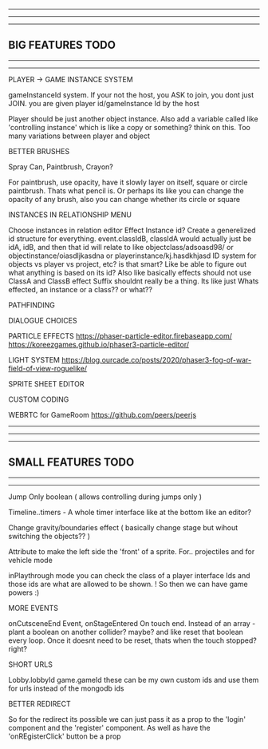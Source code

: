 --------------------------------------------------------------------------------------
--------------------------------------------------------------------------------------
--------------------------------------------------------------------------------------
BIG FEATURES TODO
--------------------------------------------------------------------------------------
--------------------------------------------------------------------------------------
--------------------------------------------------------------------------------------

PLAYER -> GAME INSTANCE SYSTEM

gameInstanceId system. If your not the host, you ASK to join, you dont just JOIN. you are given player id/gameInstance Id by the host

Player should be just another object instance. Also add a variable called like 'controlling instance' which is like a copy or something? think on this. Too many variations between player and object

BETTER BRUSHES

Spray Can, Paintbrush, Crayon?

For paintbrush, use opacity, have it slowly layer on itself, square or circle paintbrush. Thats what pencil is. Or perhaps its like you can change the opacity of any brush, also you can change whether its circle or square

INSTANCES IN RELATIONSHIP MENU

Choose instances in relation editor
Effect Instance id? Create a generelized id structure for everything.
  event.classIdB, classIdA would actually just be idA, idB, and then that id will relate to like objectclass/adsoasd98/ or objectinstance/oiasdljkasdna or playerinstance/kj.hasdkhjasd
  ID system for objects vs player vs project, etc? is that smart? Like be able to figure out what anything is based on its id?
Also like basically effects should not use ClassA and ClassB
effect Suffix shouldnt really be a thing. Its like just Whats effected, an instance or a class?? or what??

PATHFINDING

DIALOGUE CHOICES

PARTICLE EFFECTS
https://phaser-particle-editor.firebaseapp.com/
https://koreezgames.github.io/phaser3-particle-editor/

LIGHT SYSTEM
https://blog.ourcade.co/posts/2020/phaser3-fog-of-war-field-of-view-roguelike/

SPRITE SHEET EDITOR

CUSTOM CODING

WEBRTC for GameRoom
https://github.com/peers/peerjs

--------------------------------------------------------------------------------------
--------------------------------------------------------------------------------------
--------------------------------------------------------------------------------------
SMALL FEATURES TODO
--------------------------------------------------------------------------------------
--------------------------------------------------------------------------------------
--------------------------------------------------------------------------------------

Jump Only boolean ( allows controlling during jumps only )

Timeline..timers - A whole timer interface like at the bottom like an editor?

Change gravity/boundaries effect ( basically change stage but wihout switching the objects?? )

Attribute to make the left side the 'front' of a sprite. For.. projectiles and for vehicle mode

inPlaythrough mode you can check the class of a player interface Ids and those ids are what are allowed to be shown. ! So then we can have game powers :)

MORE EVENTS

onCutsceneEnd Event, onStageEntered
On touch end. Instead of an array - plant a boolean on another collider? maybe? and like reset that boolean every loop. Once it doesnt need to be reset, thats when the touch stopped? right?

SHORT URLS

Lobby.lobbyId
game.gameId 
these can be my own custom ids and use them for urls instead of the mongodb ids

BETTER REDIRECT

So for the redirect its possible we can just pass it as a prop to the 'login' component and the 'register' component. As well as have the 'onREgisterClick' button be a prop
